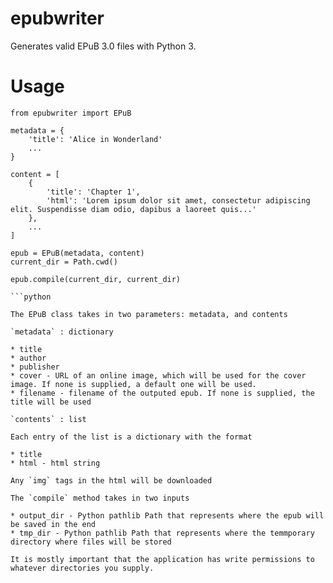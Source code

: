 # epubwriter

Generates valid EPuB 3.0 files with Python 3.

# Usage

```
from epubwriter import EPuB

metadata = {
    'title': 'Alice in Wonderland'
    ...
}

content = [
    {
        'title': 'Chapter 1',
        'html': 'Lorem ipsum dolor sit amet, consectetur adipiscing elit. Suspendisse diam odio, dapibus a laoreet quis...'
    },
    ...
]

epub = EPuB(metadata, content)
current_dir = Path.cwd()

epub.compile(current_dir, current_dir)

```python

The EPuB class takes in two parameters: metadata, and contents

`metadata` : dictionary

* title
* author
* publisher
* cover - URL of an online image, which will be used for the cover image. If none is supplied, a default one will be used.
* filename - filename of the outputed epub. If none is supplied, the title will be used

`contents` : list

Each entry of the list is a dictionary with the format

* title
* html - html string

Any `img` tags in the html will be downloaded

The `compile` method takes in two inputs

* output_dir - Python pathlib Path that represents where the epub will be saved in the end
* tmp_dir - Python pathlib Path that represents where the temmporary directory where files will be stored 

It is mostly important that the application has write permissions to whatever directories you supply.




